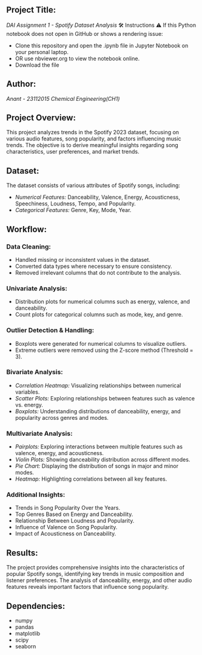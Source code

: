 
## Project Title:
*DAI Assignment 1 - Spotify Dataset Analysis*
🛠 Instructions
⚠️ If this Python notebook does not open in GitHub or shows a rendering issue:

- Clone this repository and open the .ipynb file in Jupyter Notebook on your personal laptop.
- OR use nbviewer.org to view the notebook online.
- Download the file

## Author:
*Anant - 23112015
Chemical Engineering(CH1)*

## Project Overview:
This project analyzes trends in the Spotify 2023 dataset, focusing on various audio features, song popularity, and factors influencing music trends. The objective is to derive meaningful insights regarding song characteristics, user preferences, and market trends.

## Dataset:
The dataset consists of various attributes of Spotify songs, including:

- *Numerical Features:* Danceability, Valence, Energy, Acousticness, Speechiness, Loudness, Tempo, and Popularity.
- *Categorical Features:* Genre, Key, Mode, Year.

## Workflow:

### Data Cleaning:
- Handled missing or inconsistent values in the dataset.
- Converted data types where necessary to ensure consistency.
- Removed irrelevant columns that do not contribute to the analysis.

### Univariate Analysis:
- Distribution plots for numerical columns such as energy, valence, and danceability.
- Count plots for categorical columns such as mode, key, and genre.

### Outlier Detection & Handling:
- Boxplots were generated for numerical columns to visualize outliers.
- Extreme outliers were removed using the Z-score method (Threshold = 3).

### Bivariate Analysis:
- *Correlation Heatmap:* Visualizing relationships between numerical variables.
- *Scatter Plots:* Exploring relationships between features such as valence vs. energy.
- *Boxplots:* Understanding distributions of danceability, energy, and popularity across genres and modes.

### Multivariate Analysis:
- *Pairplots:* Exploring interactions between multiple features such as valence, energy, and acousticness.
- *Violin Plots:* Showing danceability distribution across different modes.
- *Pie Chart:* Displaying the distribution of songs in major and minor modes.
- *Heatmap:* Highlighting correlations between all key features.

### Additional Insights:
- Trends in Song Popularity Over the Years.
- Top Genres Based on Energy and Danceability.
- Relationship Between Loudness and Popularity.
- Influence of Valence on Song Popularity.
- Impact of Acousticness on Danceability.

## Results:
The project provides comprehensive insights into the characteristics of popular Spotify songs, identifying key trends in music composition and listener preferences. The analysis of danceability, energy, and other audio features reveals important factors that influence song popularity.

## Dependencies:
- numpy
- pandas
- matplotlib
- scipy
- seaborn
